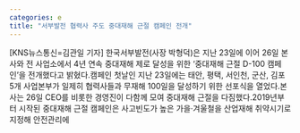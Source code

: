 ```yaml
---
categories: e
title: "서부발전 협력사 주도 중대재해 근절 캠페인 전개"
---
```

[KNS뉴스통신=김관일 기자] 한국서부발전(사장 박형덕)은 지난 23일에 이어 26일 본사와 전 사업소에서 4년 연속 중대재해 제로 달성을 위한 ‘중대재해 근절 D-100 캠페인’을 전개했다고 밝혔다.캠페인 첫날인 지난 23일에는 태안, 평택, 서인천, 군산, 김포 5개 사업본부가 일제히 협력사들과 무재해 100일을 달성하기 위한 선포식을 열었다.본사는 26일 CEO를 비롯한 경영진이 다함께 모여 중대재해 근절을 다짐했다.2019년부터 시작된 중대재해 근절 캠페인은 사고빈도가 높은 가을·겨울철을 산업재해 취약시기로 지정해 안전관리에